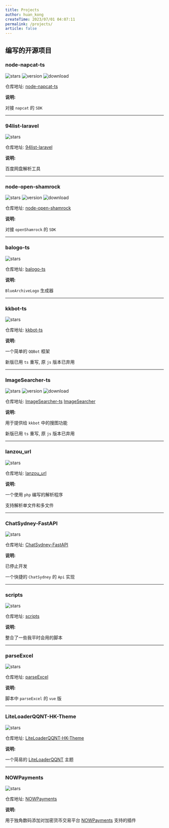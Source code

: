 ```yaml
---
title: Projects
author: huan_kong
createTime: 2023/07/01 04:07:11
permalink: /projects/
article: false
---
```


## 编写的开源项目

### node-napcat-ts

![stars](https://img.shields.io/github/stars/huankong233/node-napcat-ts?style=social)
![version](https://img.shields.io/npm/v/node-napcat-ts?style=flat-square)
![download](https://img.shields.io/npm/dt/node-napcat-ts?style=flat-square)

仓库地址: [node-napcat-ts](https://github.com/huankong233/node-napcat-ts)

**说明:**

对接 `napcat` 的 `SDK`

---

### 94list-laravel

![stars](https://img.shields.io/github/stars/huankong233/94list-laravel?style=social)

仓库地址: [94list-laravel](https://github.com/huankong233/94list-laravel)

**说明:**

百度网盘解析工具

---

### node-open-shamrock

![stars](https://img.shields.io/github/stars/huankong233/node-open-shamrock?style=social)
![version](https://img.shields.io/npm/v/node-open-shamrock?style=flat-square)
![download](https://img.shields.io/npm/dt/node-open-shamrock?style=flat-square)

仓库地址: [node-open-shamrock](https://github.com/huankong233/node-open-shamrock)

**说明:**

对接 `openShamrock` 的 `SDK`

---

### balogo-ts

![stars](https://img.shields.io/github/stars/huankong233/balogo-ts?style=social)

仓库地址: [balogo-ts](https://github.com/huankong233/balogo-ts)

**说明:**

`BlueArchiveLogo` 生成器

---

### kkbot-ts

![stars](https://img.shields.io/github/stars/huankong233/kkbot-ts?style=social)

仓库地址: [kkbot-ts](https://github.com/huankong233/kkbot-ts)

**说明:**

一个简单的 `QQBot` 框架

新版已用 `ts` 重写, 原 `js` 版本已弃用

---

### ImageSearcher-ts

![stars](https://img.shields.io/github/stars/huankong233/ImageSearcher-ts?style=social)
![version](https://img.shields.io/npm/v/image_searcher?style=flat-square)
![download](https://img.shields.io/npm/dt/image_searcher?style=flat-square)

仓库地址: [ImageSearcher-ts](https://github.com/huankong233/ImageSearcher-ts) [ImageSearcher](https://github.com/huankong233/ImageSearcher)

**说明:**

用于提供给 `kkbot` 中的搜图功能

新版已用 `ts` 重写, 原 `js` 版本已弃用

---

### lanzou_url

![stars](https://img.shields.io/github/stars/huankong233/lanzou_url?style=social)

仓库地址: [lanzou_url](https://github.com/huankong233/lanzou_url)

**说明:**

一个使用 `php` 编写的解析程序

支持解析单文件和多文件

---

### ChatSydney-FastAPI

![stars](https://img.shields.io/github/stars/huankong233/ChatSydney-FastAPI?style=social)

仓库地址: [ChatSydney-FastAPI](https://github.com/huankong233/ChatSydney-FastAPI)

**说明:**

已停止开发

一个快捷的 `ChatSydney` 的 `Api` 实现

---

### scripts

![stars](https://img.shields.io/github/stars/huankong233/scripts?style=social)

仓库地址: [scripts](https://github.com/huankong233/scripts)

**说明:**

整合了一些我平时会用的脚本

---

### parseExcel

![stars](https://img.shields.io/github/stars/huankong233/parseExcel?style=social)

仓库地址: [parseExcel](https://github.com/huankong233/parseExcel)

**说明:**

脚本中 `parseExcel` 的 `vue` 版

---

### LiteLoaderQQNT-HK-Theme

![stars](https://img.shields.io/github/stars/huankong233/LiteLoaderQQNT-HK-Theme?style=social)

仓库地址: [LiteLoaderQQNT-HK-Theme](https://github.com/huankong233/LiteLoaderQQNT-HK-Theme)

**说明:**

一个简易的 [LiteLoaderQQNT](https://github.com/mo-jinran/LiteLoaderQQNT) 主题

---

### NOWPayments

![stars](https://img.shields.io/github/stars/huankong233/NOWPayments?style=social)

仓库地址: [NOWPayments](https://github.com/huankong233/NOWPayments)

**说明:**

用于独角数码添加对加密货币交易平台 [NOWPayments](https://nowpayments.io/) 支持的插件
